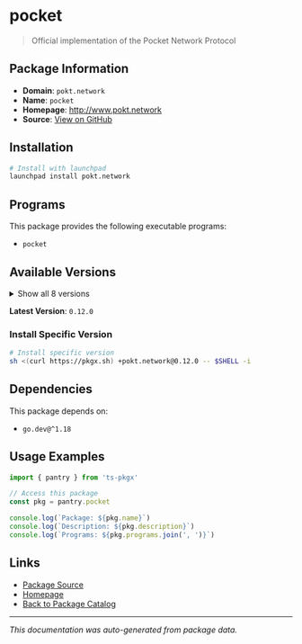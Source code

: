 # pocket

> Official implementation of the Pocket Network Protocol

## Package Information

- **Domain**: `pokt.network`
- **Name**: `pocket`
- **Homepage**: http://www.pokt.network
- **Source**: [View on GitHub](https://github.com/pkgxdev/pantry/tree/main/projects/pokt.network/package.yml)

## Installation

```bash
# Install with launchpad
launchpad install pokt.network
```

## Programs

This package provides the following executable programs:

- `pocket`

## Available Versions

<details>
<summary>Show all 8 versions</summary>

- `0.12.0`, `0.11.3`, `0.11.2`, `0.11.1`, `0.10.4`
- `0.10.3`, `0.10.0`, `0.9.2`

</details>

**Latest Version**: `0.12.0`

### Install Specific Version

```bash
# Install specific version
sh <(curl https://pkgx.sh) +pokt.network@0.12.0 -- $SHELL -i
```

## Dependencies

This package depends on:

- `go.dev@^1.18`

## Usage Examples

```typescript
import { pantry } from 'ts-pkgx'

// Access this package
const pkg = pantry.pocket

console.log(`Package: ${pkg.name}`)
console.log(`Description: ${pkg.description}`)
console.log(`Programs: ${pkg.programs.join(', ')}`)
```

## Links

- [Package Source](https://github.com/pkgxdev/pantry/tree/main/projects/pokt.network/package.yml)
- [Homepage](http://www.pokt.network)
- [Back to Package Catalog](../../package-catalog.md)

---

*This documentation was auto-generated from package data.*
